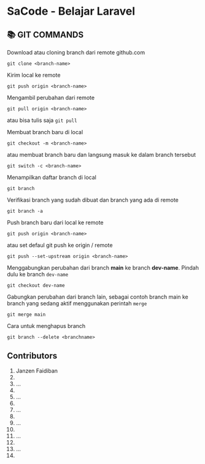 # SaCode - Belajar Laravel 

## 📚 GIT COMMANDS

Download atau cloning branch dari remote github.com
```
git clone <branch-name>
```

Kirim local ke remote
```
git push origin <branch-name>
```

Mengambil perubahan dari remote 
```
git pull origin <branch-name>
```

atau bisa tulis saja ```git pull```

Membuat branch baru di local
```
git checkout -m <branch-name>
```
atau membuat branch baru dan langsung masuk ke dalam branch tersebut
```
git switch -c <branch-name>
```

Menampilkan daftar branch di local
```
git branch
```

Verifikasi branch yang sudah dibuat dan branch yang ada di remote
```
git branch -a
```

Push branch baru dari local ke remote
```
git push origin <branch-name>
```
atau set defaul git push ke origin / remote
```
git push --set-upstream origin <branch-name>
```

Menggabungkan perubahan dari branch <b>main</b> ke branch <b>dev-name</b>. 
Pindah dulu ke branch ```dev-name```
```
git checkout dev-name
```
Gabungkan perubahan dari branch lain, sebagai contoh branch main ke branch yang sedang aktif menggunakan perintah ```merge```
```
git merge main
```
Cara untuk menghapus branch
```
git branch --delete <branchname>
```

## Contributors

<ol>
    <li>Janzen Faidiban<li>
    <li>...<li>
    <li>...<li>
    <li>...<li>
    <li>...<li>
    <li>...<li>
    <li>...<li>
</ol>